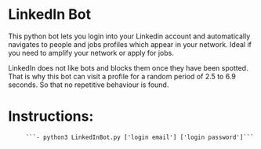 # LinkedIn Bot

This python bot lets you login into your Linkedin account and automatically navigates to people and jobs profiles which appear in your network.
Ideal if you need to amplify your network or apply for jobs.


LinkedIn does not like bots and blocks them once they have been spotted.
That is why this bot can visit a profile for a random period of 2.5 to 6.9 seconds. So that no repetitive behaviour is found.

# Instructions:

         ```- python3 LinkedInBot.py ['login email'] ['login password']```
